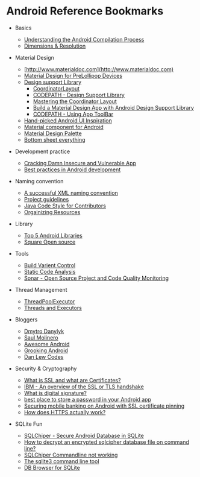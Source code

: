 # Android Reference Bookmarks

+ Basics 
	+ [Understanding the Android Compilation Process](http://www.theappguruz.com/blog/android-compilation-process)
	+ [Dimensions & Resolution](https://think360studio.com/what-dimensions-resolution-should-be-for-ios-and-android-app-design/)

+ Material Design
	+ [http://www.materialdoc.com](http://www.materialdoc.com)
	+ [Material Design for PreLollipop Devices](https://snow.dog/blog/getting-material-design-for-pre-lollipop-devices-with-appcompat-v21/)	
	+ [Design support Library](https://android-developers.googleblog.com/2015/05/android-design-support-library.html)
		+ [CoordinatorLayout](https://guides.codepath.com/android/Handling-Scrolls-with-CoordinatorLayout)	
		+ [CODEPATH - Design Support Library](https://guides.codepath.com/android/Design-Support-Library)
		+ [Mastering the Coordinator Layout](http://saulmm.github.io/mastering-coordinator)	
		+ [Build a Material Design App with Android Design Support Library](https://codelabs.developers.google.com/codelabs/material-design-style/index.html?index=..%2F..%2Findex#0)
		+ [CODEPATH - Using App ToolBar](https://guides.codepath.com/android/Using-the-App-Toolbar)
	+ [Hand-picked Android UI Inspiration](https://www.uplabs.com/posts/c/material/resources/platform/android)	
	+ [Material component for Android](https://material.io/components/android/catalog/bottom-sheet-dialog-fragment/)
	+ [Material Design Palette](https://www.materialpalette.com)
	+ [Bottom sheet everything](http://www.hidroh.com/2016/06/17/bottom-sheet-everything/)
	
+ Development practice
	+ [Cracking Damn Insecure and Vulnerable App](http://www.androidpentesting.com/2016/03/cracking-damn-insecure-and-vulnerable.html)
	+ [Best practices in Android development](https://github.com/futurice/android-best-practices)
	
+ Naming convention
	+ [A successful XML naming convention](https://jeroenmols.com/blog/2016/03/07/resourcenaming/)
	+ [Project guidelines](https://github.com/ribot/android-guidelines/blob/master/project_and_code_guidelines.md)
	+ [Java Code Style for Contributors](https://source.android.com/source/code-style)
	+ [Orgainizing Resources](https://speakerdeck.com/jeroenmols/the-art-of-organizing-resources)
	
+ Library
	+ [Top 5 Android Libraries](https://infinum.co/the-capsized-eight/top-5-android-libraries-every-android-developer-should-know-about)
	+ [Square Open source](http://square.github.io)
	
+ Tools
	+ [Build Varient Control](https://blog.grandcentrix.net/how-to-install-different-app-variants-on-one-android-device/)
	+ [Static Code Analysis](http://vincentbrison.com/2014/07/19/how-to-improve-quality-and-syntax-of-your-android-code/)
	+ [Sonar - Open Source Project and Code Quality Monitoring](http://www.methodsandtools.com/tools/tools.php?sonar)
	
+ Thread Management 
	+ [ThreadPoolExecutor](http://codetheory.in/android-java-executor-framework/)
	+ [Threads and Executors](http://winterbe.com/posts/2015/04/07/java8-concurrency-tutorial-thread-executor-examples/)
	
+ Bloggers
	+ [Dmytro Danylyk](https://dmytrodanylyk.com)
	+ [Saul Molinero](http://saulmm.github.io)
	+ [Awesome Android](https://yq.aliyun.com/articles/27000)
	+ [Grooking Android](https://www.grokkingandroid.com)
	+ [Dan Lew Codes](http://blog.danlew.net/)
	
+ Security & Cryptography
	+ [What is SSL and what are Certificates?](http://tldp.org/HOWTO/SSL-Certificates-HOWTO/x64.html)
	+ [IBM - An overview of the SSL or TLS handshake](https://www.ibm.com/support/knowledgecenter/SSFKSJ_7.1.0/com.ibm.mq.doc/sy10660_.htm)
	+ [What is digital signature?](http://searchsecurity.techtarget.com/definition/digital-signature)
  	+ [best place to store a password in your Android app](http://www.androidauthority.com/where-is-the-best-place-to-store-a-password-in-your-android-app-597197/)
  	+ [Securing mobile banking on Android with SSL certificate pinning](https://infinum.co/the-capsized-eight/securing-mobile-banking-on-android-with-ssl-certificate-pinning)
  	+ [How does HTTPS actually work?](http://robertheaton.com/2014/03/27/how-does-https-actually-work/)
  	
+ SQLite Fun
	+ [SQLChiper - Secure Android Database in SQLite](http://www.informit.com/articles/article.aspx?p=2268753&seqNum=3)
	+ [How to decrypt an encrypted sqlcipher database file on command line?](https://stackoverflow.com/questions/25132477/how-to-decrypt-an-encrypted-sqlcipher-database-file-on-command-line) 
	+ [SQLChiper Commandline not working ](https://stackoverflow.com/questions/19602599/sqlcipher-command-line-not-working) 
	+ [The sqlite3 command line tool](http://zetcode.com/db/sqlite/tool/) 
	+ [DB Browser for SQLite](http://sqlitebrowser.org)
	

	
	
		
  	